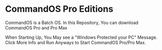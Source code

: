 # CommandOS Pro Editions
CommandOS is a Batch OS. In this Repository, You can download CommandOS Pro and Pro Max

When Starting Up, You May see a "Windows Protected your PC" Message. Click More Info and Run Anyways to Start CommandOS Pro/Pro Max.
